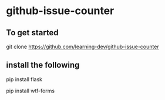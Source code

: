# github-issue-counter

## To get started 
git clone https://github.com/learning-dev/github-issue-counter

## install the following
pip install flask 

pip install wtf-forms
